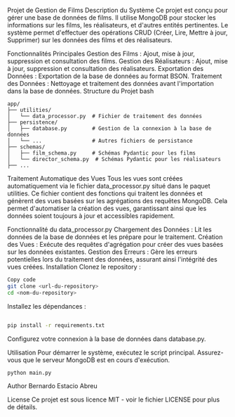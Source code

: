 Projet de Gestion de Films
Description du Système
Ce projet est conçu pour gérer une base de données de films. Il utilise MongoDB pour stocker les informations sur les films, les réalisateurs, et d'autres entités pertinentes. Le système permet d'effectuer des opérations CRUD (Créer, Lire, Mettre à jour, Supprimer) sur les données des films et des réalisateurs.

Fonctionnalités Principales
Gestion des Films : Ajout, mise à jour, suppression et consultation des films.
Gestion des Réalisateurs : Ajout, mise à jour, suppression et consultation des réalisateurs.
Exportation des Données : Exportation de la base de données au format BSON.
Traitement des Données : Nettoyage et traitement des données avant l'importation dans la base de données.
Structure du Projet
bash
```
app/
├── utilities/
│   └── data_processor.py  # Fichier de traitement des données
├── persistence/
│   ├── database.py        # Gestion de la connexion à la base de données
│   └── ...                # Autres fichiers de persistance
├── schemas/
│   ├── film_schema.py     # Schémas Pydantic pour les films
│   └── director_schema.py  # Schémas Pydantic pour les réalisateurs
├── ...
```
Traitement Automatique des Vues
Tous les vues sont créées automatiquement via le fichier data_processor.py situé dans le paquet utilities. Ce fichier contient des fonctions qui traitent les données et génèrent des vues basées sur les agrégations des requêtes MongoDB. Cela permet d'automatiser la création des vues, garantissant ainsi que les données soient toujours à jour et accessibles rapidement.

Fonctionnalité du data_processor.py
Chargement des Données : Lit les données de la base de données et les prépare pour le traitement.
Création des Vues : Exécute des requêtes d'agrégation pour créer des vues basées sur les données existantes.
Gestion des Erreurs : Gère les erreurs potentielles lors du traitement des données, assurant ainsi l'intégrité des vues créées.
Installation
Clonez le repository :

```bash
Copy code
git clone <url-du-repository>
cd <nom-du-repository>
```
Installez les dépendances :


```bash

pip install -r requirements.txt
```
Configurez votre connexion à la base de données dans database.py.

Utilisation
Pour démarrer le système, exécutez le script principal. Assurez-vous que le serveur MongoDB est en cours d'exécution.

```bash
python main.py
```

Author Bernardo Estacio Abreu

License
Ce projet est sous licence MIT - voir le fichier LICENSE pour plus de détails.